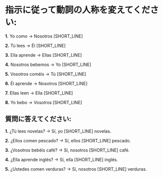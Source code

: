 # 指示に従って動詞の人称を変えてください:

**1.** Yo como → Nosotros [SHORT_LINE]

**2.** Tú lees → Él [SHORT_LINE]

**3.** Ella aprende → Ellas [SHORT_LINE]

**4.** Nosotros bebemos → Yo [SHORT_LINE]

**5.** Vosotros coméis → Tú [SHORT_LINE]

**6.** Él aprende → Nosotros [SHORT_LINE]

**7.** Ellas leen → Ella [SHORT_LINE]

**8.** Yo bebo → Vosotros [SHORT_LINE]

## 質問に答えてください:

**1.** ¿Tú lees novelas? → Sí, yo [SHORT_LINE] novelas.

**2.** ¿Ellos comen pescado? → Sí, ellos [SHORT_LINE] pescado.

**3.** ¿Vosotros bebéis café? → Sí, nosotros [SHORT_LINE] café.

**4.** ¿Ella aprende inglés? → Sí, ella [SHORT_LINE] inglés.

**5.** ¿Ustedes comen verduras? → Sí, nosotros [SHORT_LINE] verduras.